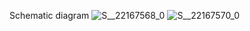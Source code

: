 Schematic diagram
![S__22167568_0](https://github.com/user-attachments/assets/828edb2e-5298-4045-aba1-0c34ba60d387)
![S__22167570_0](https://github.com/user-attachments/assets/9315edad-d984-4745-b349-3ce8e76c02ec)

